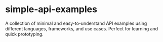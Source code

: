 # simple-api-examples
A collection of minimal and easy-to-understand API examples using different languages, frameworks, and use cases. Perfect for learning and quick prototyping.
